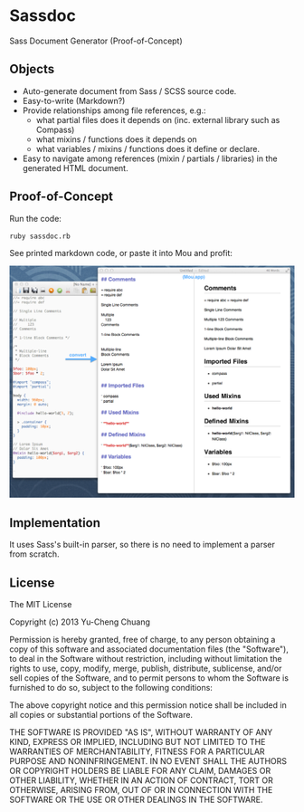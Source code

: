 # Sassdoc

Sass Document Generator (Proof-of-Concept)

## Objects

* Auto-generate document from Sass / SCSS source code.
* Easy-to-write (Markdown?)
* Provide relationships among file references, e.g.:
  * what partial files does it depends on (inc. external library such as Compass)
  * what mixins / functions does it depends on
  * what variables / mixins / functions does it define or declare.
* Easy to navigate among references (mixin / partials / libraries) in the generated HTML document.

## Proof-of-Concept

Run the code:

    ruby sassdoc.rb

See printed markdown code, or paste it into Mou and profit:

![](sample.png)

## Implementation

It uses Sass's built-in parser, so there is no need to implement a parser from scratch.

## License

The MIT License

Copyright (c) 2013 Yu-Cheng Chuang

Permission is hereby granted, free of charge, to any person obtaining a copy of this software and associated documentation files (the "Software"), to deal in the Software without restriction, including without limitation the rights to use, copy, modify, merge, publish, distribute, sublicense, and/or sell copies of the Software, and to permit persons to whom the Software is furnished to do so, subject to the following conditions:

The above copyright notice and this permission notice shall be included in all copies or substantial portions of the Software.

THE SOFTWARE IS PROVIDED "AS IS", WITHOUT WARRANTY OF ANY KIND, EXPRESS OR IMPLIED, INCLUDING BUT NOT LIMITED TO THE WARRANTIES OF MERCHANTABILITY, FITNESS FOR A PARTICULAR PURPOSE AND NONINFRINGEMENT. IN NO EVENT SHALL THE AUTHORS OR COPYRIGHT HOLDERS BE LIABLE FOR ANY CLAIM, DAMAGES OR OTHER LIABILITY, WHETHER IN AN ACTION OF CONTRACT, TORT OR OTHERWISE, ARISING FROM, OUT OF OR IN CONNECTION WITH THE SOFTWARE OR THE USE OR OTHER DEALINGS IN THE SOFTWARE.
